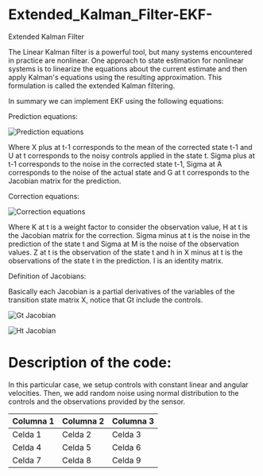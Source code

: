 # Extended_Kalman_Filter-EKF-
Extended Kalman Filter

The Linear Kalman filter is a powerful tool, but many systems encountered in practice are nonlinear.
One approach to state estimation for nonlinear systems is to linearize the equations about the current
estimate and then apply Kalman's equations using the resulting approximation. This formulation is called
the extended Kalman filtering.

In summary we can implement EKF using the following equations:

Prediction equations:

![Prediction equations](https://github.com/EnriqManComp/Extended_Kalman_Filter-EKF-/blob/master/Theory%20images/EKF_form1.png)

Where X plus at t-1 corresponds to the mean of the corrected state t-1 and U at t corresponds to the noisy controls applied in the state t. Sigma plus at t-1 corresponds to the noise in the corrected state t-1, Sigma at A corresponds to the noise of the actual state and G at t corresponds to the Jacobian matrix for the prediction. 

Correction equations:

![Correction equations](https://github.com/EnriqManComp/Extended_Kalman_Filter-EKF-/blob/master/Theory%20images/EKF_form2.png)

Where K at t is a weight factor to consider the observation value, H at t is the Jacobian matrix for the correction. Sigma minus at t is the noise in the prediction of the state t and Sigma at M is the noise of the observation values. Z at t is the observation of the state t and h in X minus at t is the observations of the state t in the prediction. I is an identity matrix.
 
 Definition of Jacobians:
 
 Basically each Jacobian is a partial derivatives of the variables of the transition state matrix X, notice that Gt include the controls.
 
 ![Gt Jacobian](https://github.com/EnriqManComp/Extended_Kalman_Filter-EKF-/blob/master/Theory%20images/Gt.png)
 
 ![Ht Jacobian](https://github.com/EnriqManComp/Extended_Kalman_Filter-EKF-/blob/master/Theory%20images/Ht.png)
 
 # Description of the code:
 In this particular case, we setup controls with constant linear and angular velocities. Then, we add random noise using normal distribution to the controls and the observations provided by the sensor.
 
 | Columna 1 | Columna 2 | Columna 3 |
|-----------|-----------|-----------|
| Celda 1   | Celda 2   | Celda 3   |
| Celda 4   | Celda 5   | Celda 6   |
| Celda 7   | Celda 8   | Celda 9   |

 
 
